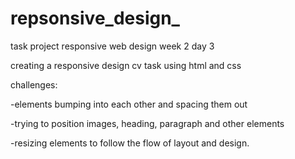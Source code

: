 # repsonsive_design_

task project responsive web design week 2 day 3

creating a responsive design cv task using html and css

challenges:

-elements bumping into each other and spacing them out

-trying to position images, heading, paragraph and other elements

-resizing elements to follow the flow of layout and design.

